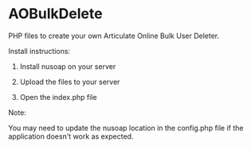 # AOBulkDelete
PHP files to create your own Articulate Online Bulk User Deleter.

Install instructions:

1. Install nusoap on your server

2. Upload the files to your server

3. Open the index.php file

Note:

You may need to update the nusoap location in the config.php file if the application doesn't work as expected.
